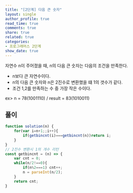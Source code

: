 ```yaml
---
title: "[2단계] 다음 큰 숫자"
layout: single
author_profile: true
read_time: true
comments: true
share: true
related: true
categories:
- 프로그래머스 2단계
show_date: true
---
```


자연수 n이 주어졌을 때, n의 다음 큰 숫자는 다음의 조건을 만족한다.     
- n보다 큰 자연수이다.
- n의 다음 큰 숫자와 n은 2진수로 변환했을 떄 1의 갯수가 같다.
- 조건 1,2를 만족하는 수 중 가장 작은 수이다.

ex> n = 78(1001110) / result = 83(1010011)

## 풀이
```js
function solution(n) {
    for(var i=n+1;;i++){
        if(getbincnt(i)===getbincnt(n))return i;
    }
}
// 2진수 변환시 1의 개수 리턴
const getbincnt = (n) => {
    var cnt = 0;
    while(n/2!==0){
        if(n%2===1) cnt++;
        n = parseInt(n/2);  
    }
    return cnt;
}
```
